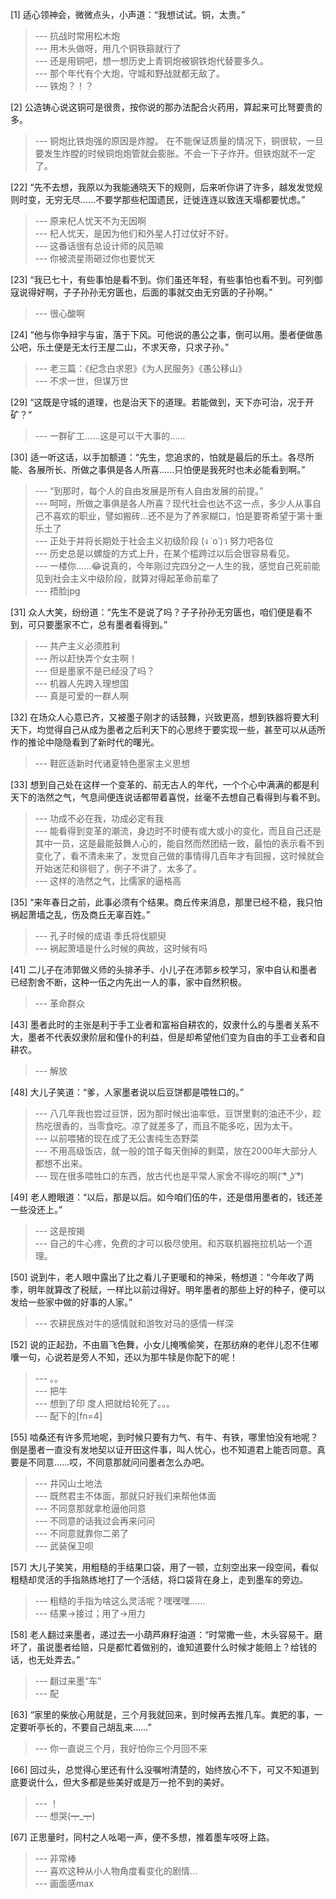 
[1] 适心领神会，微微点头，小声道：“我想试试。铜，太贵。”
>--- 抗战时常用松木炮<br>
>--- 用木头做呀，用几个铜铁箍就行了<br>
>--- 还是用铜吧，想一想历史上青铜炮被钢铁炮代替要多久。<br>
>--- 那个年代有个大炮，守城和野战就都无敌了。<br>
>--- 铁炮？！？<br>

[2] 公造铸心说这铜可是很贵，按你说的那办法配合火药用，算起来可比弩要贵的多。
>--- 铜炮比铁炮强的原因是炸膛。
在不能保证质量的情况下，铜很软，一旦要发生炸膛的时候铜炮炮管就会膨胀。不会一下子炸开。但铁炮就不一定了。<br>

[22] “先不去想，我原以为我能通晓天下的规则，后来听你讲了许多，越发发觉规则时变，无穷无尽……不要学那些杞国遗民，迁徙连连以致连天塌都要忧虑。”
>--- 原来杞人忧天不为无因啊<br>
>--- 杞人忧天，是因为他们和外星人打过仗好不好。<br>
>--- 这番话很有总设计师的风范嘛<br>
>--- 你被流星雨砸过你也要忧天<br>

[23] “我已七十，有些事怕是看不到。你们虽还年轻，有些事怕也看不到。可列御寇说得好啊，子子孙孙无穷匮也，后面的事就交由无穷匮的子孙啊。”
>--- 很心酸啊<br>

[24] “他与你争辩宇与宙，落于下风。可他说的愚公之事，倒可以用。墨者便做愚公吧，乐土便是无太行王屋二山，不求天帝，只求子孙。”
>--- 老三篇：《纪念白求恩》《为人民服务》《愚公移山》<br>
>--- 不求一世，但谋万世<br>

[29] “这既是守城的道理，也是治天下的道理。若能做到，天下亦可治，况于开矿？”
>--- 一群矿工……这是可以干大事的……<br>

[30] 适一听这话，以手加额道：“先生，您追求的，怕就是最后的乐土。各尽所能、各展所长、所做之事俱是各人所喜……只怕便是我死时也未必能看到啊。”
>--- “到那时，每个人的自由发展是所有人自由发展的前提。”<br>
>--- 呵呵，所做之事俱是各人所喜？现代社会也达不这一点，多少人从事自己不喜欢的职业，譬如搬砖…还不是为了养家糊口，怕是要寄希望于第十重乐土了<br>
>--- 正处于并将长期处于社会主义初级阶段
(ง ˙o˙)ว
努力吧各位<br>
>--- 历史总是以螺旋的方式上升，在某个槛跨过以后会很容易看见。<br>
>--- 一楼你……😂说真的，今年刚过完四分之一人生的我，感觉自己死前能见到社会主义中级阶段，就算对得起革命前辈了<br>
>--- 捂脸jpg<br>

[31] 众人大笑，纷纷道：“先生不是说了吗？子子孙孙无穷匮也，咱们便是看不到，可只要墨家不亡，总有墨者看得到。”
>--- 共产主义必须胜利<br>
>--- 所以赶快弄个女主啊！<br>
>--- 但是墨家不是已经没了吗？<br>
>--- 机器人先跨入理想国<br>
>--- 真是可爱的一群人啊<br>

[32] 在场众人心意已齐，又被墨子刚才的话鼓舞，兴致更高，想到铁器将要大利天下，均觉得自己从成为墨者之后利天下的心思终于要实现一些，甚至可以从适所作的推论中隐隐看到了新时代的曙光。
>--- 鞋匠适新时代诸夏特色墨家主义思想<br>

[33] 想到自己处在这样一个变革的、前无古人的年代，一个个心中满满的都是利天下的浩然之气，气息间便连说话都带着喜悦，丝毫不去想自己看得到与看不到。
>--- 功成不必在我，功成必定有我<br>
>--- 能看得到变革的潮流，身边时不时便有或大或小的变化，而且自己还是其中一员，这是最能鼓舞人心的，能自然而然团结一致，最怕的表示看不到变化了，看不清未来了，发觉自己做的事情得几百年才有回报，这时候就会开始迷茫和徘徊了，例子不讲了，太多了。<br>
>--- 这样的浩然之气，比儒家的逼格高<br>

[35] “来年春日之前，此事必须有个结果。商丘传来消息，那里已经不稳，我只怕祸起萧墙之乱，伤及商丘无辜百姓。”
>--- 孔子时候的成语  季氏将伐颛臾<br>
>--- 祸起萧墙是什么时候的典故，这时候有吗<br>

[41] 二儿子在沛郭做义师的头排矛手、小儿子在沛郭乡校学习，家中自认和墨者已经割舍不断，这种一伍之内先出一人的事，家中自然积极。
>--- 革命群众<br>

[43] 墨者此时的主张是利于手工业者和富裕自耕农的，奴隶什么的与墨者关系不大，墨者不代表奴隶阶层和僮仆的利益，但是却希望他们变为自由的手工业者和自耕农。
>--- 解放<br>

[48] 大儿子笑道：“爹，人家墨者说以后豆饼都是喂牲口的。”
>--- 八几年我也尝过豆饼，因为那时候出油率低，豆饼里剩的油还不少，趁热吃很香的，当零食吃。凉了就差多了，而且不能多吃，因为太干。<br>
>--- 以前喂猪的现在成了无公害纯生态野菜<br>
>--- 不用高级饭店，就一般的馆子每天倒掉的剩菜，放在2000年大部分人都想不出来。<br>
>--- 现在很多喂牲口的东西，放古代也是平常人家舍不得吃的啊( ͡° ͜ʖ ͡°)<br>

[49] 老人瞪眼道：“以后，那是以后。如今咱们伍的牛，还是借用墨者的，钱还差一些没还上。”
>--- 这是按揭<br>
>--- 自己的牛心疼，免费的才可以极尽使用。和苏联机器拖拉机站一个道理。<br>

[50] 说到牛，老人眼中露出了比之看儿子更暖和的神采，畅想道：“今年收了两季，明年就算改了税赋，一样比以前过得好。明年墨者的那些上好的种子，便可以发给一些家中做的好事的人家。”
>--- 农耕民族对牛的感情就和游牧对马的感情一样深<br>

[52] 说的正起劲，不由眉飞色舞，小女儿掩嘴偷笑，在那纺麻的老伴儿忍不住嘟囔一句，心说若是旁人不知，还以为那牛犊是你配下的呢！
>--- 。。<br>
>--- 把牛<br>
>--- 想到了印 度人把就给轮死了。。。<br>
>--- 配下的[fn=4]<br>

[55] 啮桑还有许多荒地呢，到时候只要有力气、有牛、有铁，哪里怕没有地呢？倒是墨者一直没有发地契以证开田这件事，叫人忧心，也不知道君上能否同意。真要是不同意……哎，不同意那就问问墨者怎么办吧。
>--- 井冈山土地法<br>
>--- 既然君主不体面，那就只好我们来帮他体面<br>
>--- 不同意那就拿枪逼他同意<br>
>--- 不同意的话我过会再来问问<br>
>--- 不同意就靠你二弟了<br>
>--- 武装保卫呗<br>

[57] 大儿子笑笑，用粗糙的手结果口袋，用了一顿，立刻空出来一段空间，看似粗糙却灵活的手指熟练地打了一个活结，将口袋背在身上，走到墨车的旁边。
>--- 粗糙的手指为啥这么灵活呢？嘿嘿嘿……<br>
>--- 结果→接过；用了→用力<br>

[58] 老人翻过来墨者，递过去一小葫芦麻籽油道：“时常撒一些，木头容易干。磨坏了，虽说墨者给赔，只是都忙着做别的，谁知道要什么时候才能赔上？给钱的话，也无处弄去。”
>--- 翻过来墨“车”<br>
>--- 配<br>

[63] “家里的柴放心用就是，三个月我就回来，到时候再去推几车。粪肥的事，一定要听亭长的，不要自己胡乱来……”
>--- 你一直说三个月，我好怕你三个月回不来<br>

[66] 回过头，总觉得心里还有什么没嘱咐清楚的，始终放心不下，可又不知道到底要说什么，但大多都是些美好或是万一抢不到的美好。
>--- ！<br>
>--- 想哭(┯_┯)<br>

[67] 正思量时，同村之人吆喝一声，便不多想，推着墨车吱呀上路。
>--- 非常棒<br>
>--- 喜欢这种从小人物角度看变化的剧情…<br>
>--- 画面感max<br>
